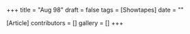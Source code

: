 +++
title = "Aug 98"
draft = false
tags = [Showtapes]
date = ""

[Article]
contributors = []
gallery = []
+++